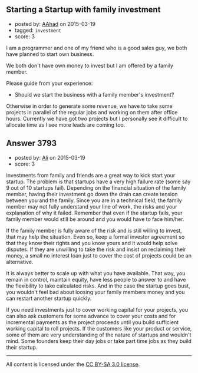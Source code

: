 ## Starting a Startup with family investment

- posted by: [AAhad](https://stackexchange.com/users/2383169/aahad) on 2015-03-19
- tagged: `investment`
- score: 3

I am a programmer and one of my friend who is a good sales guy, we both have planned to start own business.

We both don't have own money to invest but I am offered by a family member.

Please guide from your experience:

 - Should we start the business with a family member's investment? 

Otherwise in order to generate some revenue, we have to take some projects in parallel of the regular jobs and working on them after office hours. Currently we have got two projects but I personally see it difficult to allocate time as I see more leads are coming too.





## Answer 3793

- posted by: [Ali](https://stackexchange.com/users/2815644/ali) on 2015-03-19
- score: 3

Investments from family and friends are a great way to kick start your startup. The problem is that startups have a very high failure rate (some say 9 out of 10 startups fail). Depending on the financial situation of the family member, having their investment go down the drain can create tension between  you and the family. Since you are in a technical field, the family member may not fully understand your line of work, the risks and your explanation of why it failed. Remember that even if the startup fails, your family member would still be around and you would have to face him/her. 

If the family member is fully aware of the risk and is still willing to invest, that may help the situation. Even so, keep a formal investor agreement so that they know their rights and you know yours and it would help solve disputes. If they are unwilling to take the risk and insist on reclaiming their money, a small no interest loan just to cover the cost of projects could be an alternative. 

It is always better to scale up with what you have available. That way, you remain in control, maintain equity, have less people to answer to and have the flexibility to take calculated risks. And in the case the startup goes bust, you wouldn't feel bad about loosing your family members money and you can restart another startup quickly.

If you need investments just to cover working capital for your projects, you can also ask customers for some advance to cover your costs and for incremental payments as the project proceeds until you build sufficient working capital to roll projects. If the customers like your product or service, some of them are very understanding of the nature of startups and wouldn't mind. Some founders keep their day jobs or take part time jobs as they build their startup. 




---

All content is licensed under the [CC BY-SA 3.0 license](https://creativecommons.org/licenses/by-sa/3.0/).
